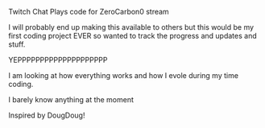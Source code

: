 Twitch Chat Plays code for ZeroCarbon0 stream

I will probably end up making this available to others but this would be my first coding project EVER so wanted to track the progress and updates and stuff.

YEPPPPPPPPPPPPPPPPPPPP

I am looking at how everything works and how I evole during my time coding.

I barely know anything at the moment

Inspired by DougDoug! 
